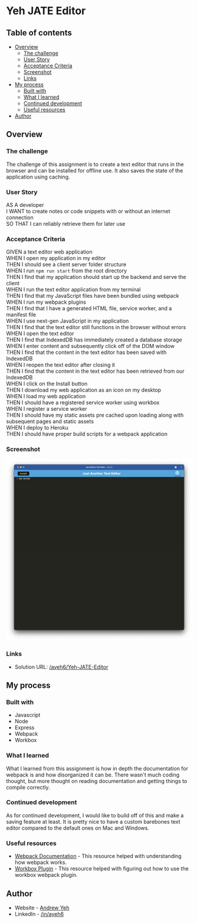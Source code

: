 # Yeh JATE Editor

## Table of contents

- [Overview](#overview)
  - [The challenge](#the-challenge)
  - [User Story](#user-story)
  - [Acceptance Criteria](#acceptance-criteria)
  - [Screenshot](#screenshot)
  - [Links](#links)
- [My process](#my-process)
  - [Built with](#built-with)
  - [What I learned](#what-i-learned)
  - [Continued development](#continued-development)
  - [Useful resources](#useful-resources)
- [Author](#author)

## Overview

### The challenge

The challenge of this assignment is to create a text editor that runs in the browser and can be installed for offline use. It also saves the state of the application using caching.

### User Story

AS A developer  
I WANT to create notes or code snippets with or without an internet connection  
SO THAT I can reliably retrieve them for later use

### Acceptance Criteria

GIVEN a text editor web application  
WHEN I open my application in my editor  
THEN I should see a client server folder structure  
WHEN I run `npm run start` from the root directory  
THEN I find that my application should start up the backend and serve the client  
WHEN I run the text editor application from my terminal  
THEN I find that my JavaScript files have been bundled using webpack  
WHEN I run my webpack plugins  
THEN I find that I have a generated HTML file, service worker, and a manifest file  
WHEN I use next-gen JavaScript in my application  
THEN I find that the text editor still functions in the browser without errors  
WHEN I open the text editor  
THEN I find that IndexedDB has immediately created a database storage  
WHEN I enter content and subsequently click off of the DOM window  
THEN I find that the content in the text editor has been saved with IndexedDB  
WHEN I reopen the text editor after closing it  
THEN I find that the content in the text editor has been retrieved from our IndexedDB  
WHEN I click on the Install button  
THEN I download my web application as an icon on my desktop  
WHEN I load my web application  
THEN I should have a registered service worker using workbox  
WHEN I register a service worker  
THEN I should have my static assets pre cached upon loading along with subsequent pages and static assets  
WHEN I deploy to Heroku  
THEN I should have proper build scripts for a webpack application


### Screenshot

![](./JATE-Screenshot.png)

### Links

- Solution URL: [/ayeh6/Yeh-JATE-Editor](https://github.com/ayeh6/Yeh-Editor)

## My process

### Built with

- Javascript
- Node
- Express
- Webpack
- Workbox

### What I learned

What I learned from this assignment is how in depth the documentation for webpack is and how disorganized it can be. There wasn't much coding thought, but more thought on reading documentation and getting things to compile correctly.

### Continued development

As for continued development, I would like to build off of this and make a saving feature at least. It is pretty nice to have a custom barebones text editor compared to the default ones on Mac and Windows.

### Useful resources

- [Webpack Documentation](https://webpack.js.org/concepts/) - This resource helped with understanding how webpack works.
- [Workbox Plugin](https://developer.chrome.com/docs/workbox/modules/workbox-webpack-plugin/) - This resource helped with figuring out how to use the workbox webpack plugin.

## Author

- Website - [Andrew Yeh](https://ayeh6.github.io/Yeh-Andrew-Portfolio-Website/)
- LinkedIn - [/in/ayeh6](https://www.linkedin.com/in/ayeh6/)
